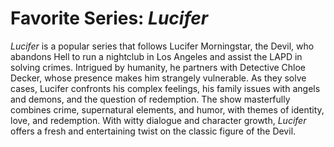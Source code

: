 # **Favorite Series: *Lucifer***

*Lucifer* is a popular series that follows Lucifer Morningstar, the Devil, who abandons Hell to run a nightclub in Los Angeles and assist the LAPD in solving crimes. Intrigued by humanity, he partners with Detective Chloe Decker, whose presence makes him strangely vulnerable. As they solve cases, Lucifer confronts his complex feelings, his family issues with angels and demons, and the question of redemption. The show masterfully combines crime, supernatural elements, and humor, with themes of identity, love, and redemption. With witty dialogue and character growth, *Lucifer* offers a fresh and entertaining twist on the classic figure of the Devil.
